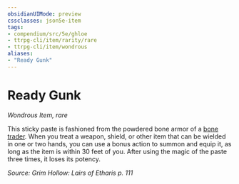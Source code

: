 ```yaml
---
obsidianUIMode: preview
cssclasses: json5e-item
tags:
- compendium/src/5e/ghloe
- ttrpg-cli/item/rarity/rare
- ttrpg-cli/item/wondrous
aliases: 
- "Ready Gunk"
---
```

# Ready Gunk
*Wondrous Item, rare*  


This sticky paste is fashioned from the powdered bone armor of a [bone trader](/3-Mechanics/CLI/bestiary/fey/bone-trader-ghloe.md). When you treat a weapon, shield, or other item that can be wielded in one or two hands, you can use a bonus action to summon and equip it, as long as the item is within 30 feet of you. After using the magic of the paste three times, it loses its potency.

*Source: Grim Hollow: Lairs of Etharis p. 111*
